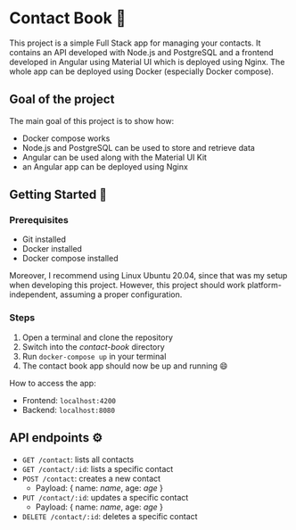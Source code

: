 # Contact Book 📗
This project is a simple Full Stack app for managing your contacts. It contains an API developed with Node.js and PostgreSQL and a frontend developed in Angular using Material UI which is deployed using Nginx. The whole app can be deployed using Docker (especially Docker compose). 
## Goal of the project
The main goal of this project is to show how: 
- Docker compose works
- Node.js and PostgreSQL can be used to store and retrieve data
- Angular can be used along with the Material UI Kit 
- an Angular app can be deployed using Nginx

## Getting Started 🚀
### Prerequisites
- Git installed
- Docker installed
- Docker compose installed

Moreover, I recommend using Linux Ubuntu 20.04, since that was my setup when developing this project. However, this project should work platform-independent, assuming a proper configuration.

### Steps
1. Open a terminal and clone the repository
2. Switch into the _contact-book_ directory
3. Run `docker-compose up` in your terminal
4. The contact book app should now be up and running 😄

How to access the app:
- Frontend: `localhost:4200`
- Backend: `localhost:8080`

## API endpoints ⚙
- `GET /contact`: lists all contacts
- `GET /contact/:id`: lists a specific contact
- `POST /contact`: creates a new contact
  - Payload: { name: _name_, age: _age_ }
- `PUT /contact/:id`: updates a specific contact
  - Payload: { name: _name_, age: _age_ }
- `DELETE /contact/:id`: deletes a specific contact